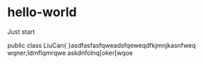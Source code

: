 # hello-world
Just start

public class LiuCan{
}asdfasfasfqweadsfqeweqdfkjmnjkasnfweq
wqner;ldmflqmrqwe
askdnfolnq[oker[wqoe
